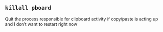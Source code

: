 ## `killall pboard`

Quit the process responsible for clipboard activity if copy/paste is acting up and I don’t want to restart right now
